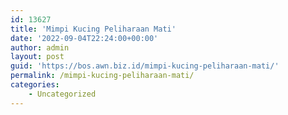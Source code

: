 ```yaml
---
id: 13627
title: 'Mimpi Kucing Peliharaan Mati'
date: '2022-09-04T22:24:00+00:00'
author: admin
layout: post
guid: 'https://bos.awn.biz.id/mimpi-kucing-peliharaan-mati/'
permalink: /mimpi-kucing-peliharaan-mati/
categories:
    - Uncategorized
---
```


